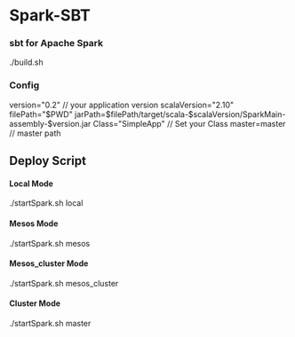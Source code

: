 # Spark-SBT
<h3>sbt for Apache Spark</h3>
	./build.sh
	
<h3>Config</h3>
	version="0.2"  // your application version
	scalaVersion="2.10"
	filePath="$PWD"
	jarPath=$filePath/target/scala-$scalaVersion/SparkMain-assembly-$version.jar 
	Class="SimpleApp"  // Set your Class 
	master=master	// master path
	
<h2>Deploy Script</h2>
<h4>Local Mode</h4>
	./startSpark.sh local
<h4>Mesos Mode</h4>
	./startSpark.sh mesos
<h4>Mesos_cluster Mode</h4>
	./startSpark.sh mesos_cluster
<h4>Cluster Mode</h4>
	./startSpark.sh master